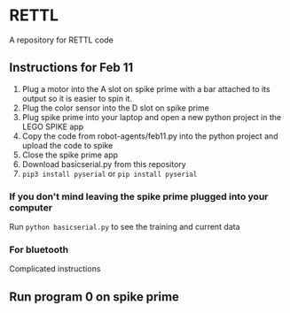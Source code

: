 # RETTL
A repository for RETTL code



## Instructions for Feb 11
1. Plug a motor into the A slot on spike prime with a bar attached to its output so it is easier to spin it.
1. Plug the color sensor into the D slot on spike prime
1. Plug spike prime into your laptop and open a new python project in the LEGO SPIKE app
1. Copy the code from robot-agents/feb11.py into the python project and upload the code to spike
1. Close the spike prime app
1. Download basicserial.py from this repository
1. `pip3 install pyserial` or `pip install pyserial`

### If you don't mind leaving the spike prime plugged into your computer
Run `python basicserial.py` to see the training and current data 



### For bluetooth
Complicated instructions


## Run program 0 on spike prime

